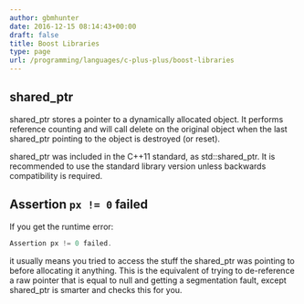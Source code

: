 ```yaml
---
author: gbmhunter
date: 2016-12-15 08:14:43+00:00
draft: false
title: Boost Libraries
type: page
url: /programming/languages/c-plus-plus/boost-libraries
---
```


## shared_ptr

shared_ptr stores a pointer to a dynamically allocated object. It performs reference counting and will call delete on the original object when the last shared_ptr pointing to the object is destroyed (or reset).

shared_ptr was included in the C++11 standard, as std::shared_ptr. It is recommended to use the standard library version unless backwards compatibility is required.

## Assertion `px != 0` failed

If you get the runtime error:

```c++    
Assertion px != 0 failed.
```

it usually means you tried to access the stuff the shared_ptr was pointing to before allocating it anything. This is the equivalent of trying to de-reference a raw pointer that is equal to null and getting a segmentation fault, except shared_ptr is smarter and checks this for you.
